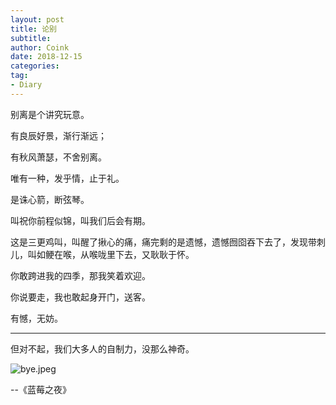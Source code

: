 ```yaml
---
layout: post
title: 论别
subtitle: 
author: Coink
date: 2018-12-15
categories:
tag:
- Diary
---
```




别离是个讲究玩意。



有良辰好景，渐行渐远；



有秋风萧瑟，不舍别离。



唯有一种，发乎情，止于礼。



是诛心箭，断弦琴。



叫祝你前程似锦，叫我们后会有期。



这是三更鸡叫，叫醒了揪心的痛，痛完剩的是遗憾，遗憾囫囵吞下去了，发现带刺儿，叫如鲠在喉，从喉咙里下去，又耿耿于怀。



你敢跨进我的四季，那我笑着欢迎。



你说要走，我也敢起身开门，送客。



有憾，无妨。



---



但对不起，我们大多人的自制力，没那么神奇。



![bye.jpeg](https://i.loli.net/2018/12/16/5c166bb1b6c41.jpeg)





--《蓝莓之夜》



